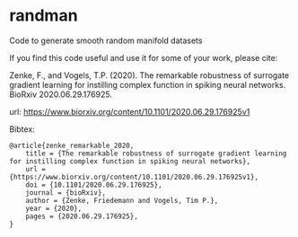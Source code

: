 # randman

Code to generate smooth random manifold datasets


If you find this code useful and use it for some of your work, please cite:

Zenke, F., and Vogels, T.P. (2020). The remarkable robustness of surrogate gradient learning for instilling complex function in spiking neural networks. BioRxiv 2020.06.29.176925.

url: https://www.biorxiv.org/content/10.1101/2020.06.29.176925v1

Bibtex:
```
@article{zenke_remarkable_2020,
	title = {The remarkable robustness of surrogate gradient learning for instilling complex function in spiking neural networks},
	url = {https://www.biorxiv.org/content/10.1101/2020.06.29.176925v1},
	doi = {10.1101/2020.06.29.176925},
	journal = {bioRxiv},
	author = {Zenke, Friedemann and Vogels, Tim P.},
	year = {2020},
	pages = {2020.06.29.176925},
}
```

